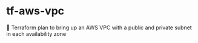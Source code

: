 # tf-aws-vpc
🚧 Terraform plan to bring up an AWS VPC with a public and private subnet in each availability zone
